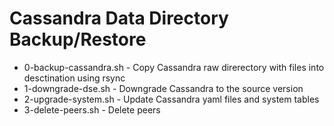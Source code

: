 Cassandra Data Directory Backup/Restore
=======================================

* 0-backup-cassandra.sh - Copy Cassandra raw direrectory with files into desctination using rsync
* 1-downgrade-dse.sh - Downgrade Cassandra to the source version
* 2-upgrade-system.sh - Update Cassandra yaml files and system tables
* 3-delete-peers.sh - Delete peers
